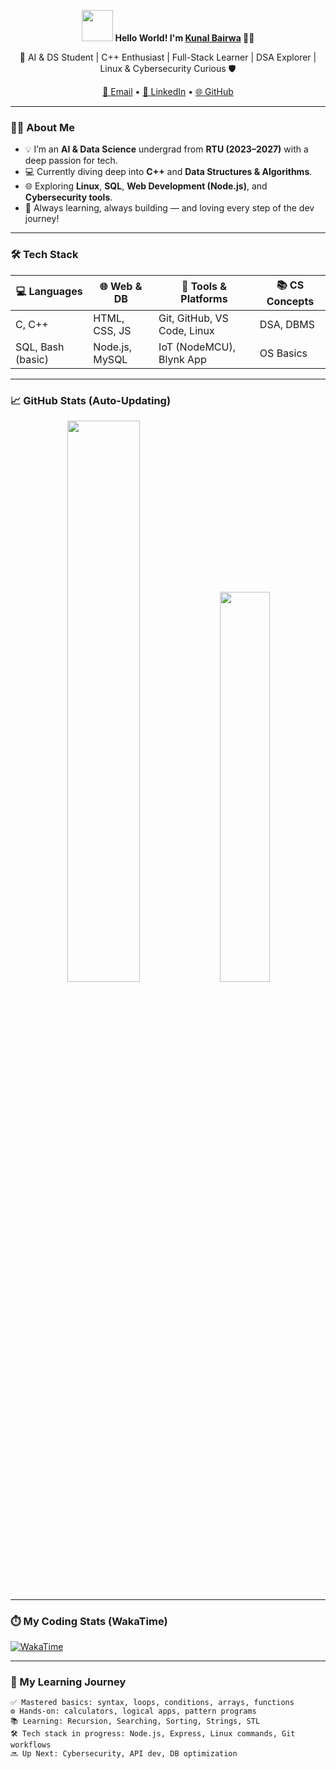 <p align="center">
  <img src="https://github.com/Kunalbairwa/Kunalbairwa/blob/main/wave.gif" width="50px" />
  <strong>Hello World! I'm <a href="https://github.com/Kunalbairwa07">Kunal Bairwa</a> 👨‍💻</strong>
</p>

<p align="center">
  🚀 AI & DS Student | C++ Enthusiast | Full-Stack Learner | DSA Explorer | Linux & Cybersecurity Curious 🛡️
</p>

<p align="center">
  <a href="mailto:Kunalbairwa2580@gmail.com">📩 Email</a> • 
  <a href="https://linkedin.com/in/kunal-bairwa-237826294">🔗 LinkedIn</a> • 
  <a href="https://github.com/Kunalbairwa07">🌐 GitHub</a>
</p>

---

### 👨‍💻 About Me

- 💡 I’m an **AI & Data Science** undergrad from **RTU (2023–2027)** with a deep passion for tech.
- 💻 Currently diving deep into **C++** and **Data Structures & Algorithms**.
- 🌐 Exploring **Linux**, **SQL**, **Web Development (Node.js)**, and **Cybersecurity tools**.
- 🔄 Always learning, always building — and loving every step of the dev journey!

---

### 🛠️ Tech Stack

| 💻 Languages      | 🌐 Web & DB     | 🔧 Tools & Platforms      | 📚 CS Concepts |
|------------------|----------------|----------------------------|----------------|
| C, C++           | HTML, CSS, JS  | Git, GitHub, VS Code, Linux| DSA, DBMS      |
| SQL, Bash (basic)| Node.js, MySQL | IoT (NodeMCU), Blynk App   | OS Basics      |

---

### 📈 GitHub Stats (Auto-Updating)

<p align="center">
  <img src="https://github-readme-streak-stats.herokuapp.com/?user=Kunalbairwa07&theme=radical" width="48%" />
  <img src="https://github-readme-stats.vercel.app/api/top-langs/?username=Kunalbairwa07&layout=compact&theme=radical" width="40%" />
</p>

---

### ⏱️ My Coding Stats (WakaTime)

[![WakaTime](https://wakatime.com/badge/user/kunalbairwa007.svg)](https://wakatime.com/@kunalbairwa007)

---

### 🚀 My Learning Journey

```text
✅ Mastered basics: syntax, loops, conditions, arrays, functions
⚙️ Hands-on: calculators, logical apps, pattern programs
📚 Learning: Recursion, Searching, Sorting, Strings, STL
🛠️ Tech stack in progress: Node.js, Express, Linux commands, Git workflows
🔜 Up Next: Cybersecurity, API dev, DB optimization


